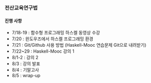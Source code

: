 ### 전산교육연구법

#### 진행 사항
- 7/18-19 : 함수형 프로그래밍 하스켈 동영상 수강
- 7/20 : 윈도우즈에서 하스켈 프로그래밍 환경 
- 7/21 : Git/Github 사용 방법 (Haskell-Mooc 연습문제 Git으로 내려받기)
- 7/22~29 : Haskell-Mooc 강의 1
- 8/1-2 : 강의 2
- 8/3 : 강의 발표 
- 8/4 : 기말고사
- 8/5 : wrap-up
